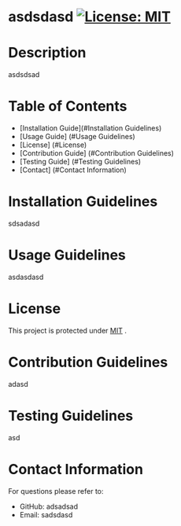 

  # asdsdasd   [![License: MIT](https://img.shields.io/badge/License-MIT-yellow.svg)](https://opensource.org/licenses/MIT)

  # Description
  asdsdsad

  # Table of Contents
   * [Installation Guide](#Installation Guidelines)
   * [Usage Guide] (#Usage Guidelines)
   * [License] (#License)
   * [Contribution Guide] (#Contribution Guidelines)
   * [Testing Guide] (#Testing Guidelines)
   * [Contact] (#Contact Information) 
    
  # Installation Guidelines
  sdsadasd

  # Usage Guidelines
  asdasdasd

  # License
  This project is protected under <a href="https://opensource.org/licenses/MIT" target="_blank">MIT</a> . 


  # Contribution Guidelines
  adasd

  # Testing Guidelines
  asd

  # Contact Information
  For questions please refer to: 
   * GitHub: adsadsad
   * Email: sadsdasd
